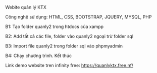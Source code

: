 Webite quản lý KTX

Công nghệ sử dụng: HTML, CSS, BOOTSTRAP, JQUERY, MYSQL, PHP

B1: Tạo folder quanly2 trong htdocs của xampp

B2: Add tất cả các file, folder vào quanly2 ngoại trừ folder sql

B3: Import file quanly2 trong folder sql vào phpmyadmin

B4: Chạy chương trình. Kết thúc

Link demo website tren infinity free: https://quanlyktx.free.nf/
